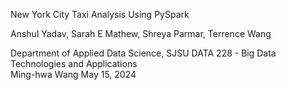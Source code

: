 New York City Taxi Analysis Using PySpark

Anshul Yadav, Sarah E Mathew, Shreya Parmar, Terrence Wang

Department of Applied Data Science, SJSU 
DATA 228 - Big Data Technologies and Applications  
Ming-hwa Wang
May 15, 2024
